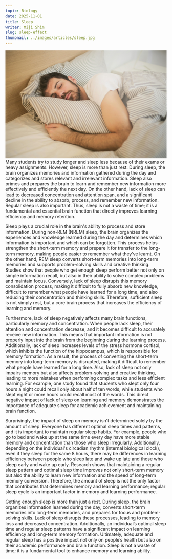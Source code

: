 ```yaml
---
topic: Biology
date: 2025-11-01
title: Sleep
writer: Miji Shim
slug: sleep-effect
thumbnail: ../images/articles/sleep.jpg
---
```

![](../images/articles/sleep.jpg)
Many students try to study longer and sleep less because of their exams or heavy assignments. However, sleep is more than just rest. During sleep, the brain organizes memories and information gathered during the day and categorizes and stores relevant and irrelevant information. Sleep also primes and prepares the brain to learn and remember new information more effectively and efficiently the next day. On the other hand, lack of sleep can lead to decreased concentration and attention span, and a significant decline in the ability to absorb, process, and remember new information. Regular sleep is also important. Thus, sleep is not a waste of time; it is a fundamental and essential brain function that directly improves learning efficiency and memory retention.

Sleep plays a crucial role in the brain's ability to process and store information. During non-REM (NREM) sleep, the brain organizes the experiences and knowledge learned during the day and determines which information is important and which can be forgotten. This process helps strengthen the short-term memory and prepare it for transfer to the long-term memory, making people easier to remember what they’ve learnt. On the other hand, REM sleep converts short-term memories into long-term memories and supports problem-solving skills and creative thinking. Studies show that people who get enough sleep perform better not only on simple information recall, but also in their ability to solve complex problems and maintain focus. Conversely, lack of sleep disrupts this memory consolidation process, making it difficult to fully absorb new knowledge, difficult to remember what people have learned for a long time, and also reducing their concentration and thinking skills. Therefore, sufficient sleep is not simply rest, but a core brain process that increases the efficiency of learning and memory.

Furthermore, lack of sleep negatively affects many brain functions, particularly memory and concentration. When people lack sleep, their attention and concentration decrease, and it becomes difficult to accurately receive new information. This means that important information is not properly input into the brain from the beginning during the learning process. Additionally, lack of sleep increases levels of the stress hormone cortisol, which inhibits the function of the hippocampus, which is responsible for memory formation. As a result, the process of converting the short-term memory into long-term memory is disrupted, making it difficult to remember what people have learned for a long time. Also, lack of sleep not only impairs memory but also affects problem-solving and creative thinking, leading to more mistakes when performing complex tasks and less efficient learning. For example, one study found that students who slept only four hours a night could recall only about half of ten words, while students who slept eight or more hours could recall most of the words. This direct negative impact of lack of sleep on learning and memory demonstrates the importance of adequate sleep for academic achievement and maintaining brain function.

Surprisingly, the impact of sleep on memory isn't determined solely by the amount of sleep. Everyone has different optimal sleep times and patterns, and it is important to maintain regular sleep habits. For example, people who go to bed and wake up at the same time every day have more stable memory and concentration than those who sleep irregularly. Additionally, depending on the individual's circadian rhythm (internal biological clock), even if they sleep for the same 8 hours, there may be differences in learning efficiency between people who sleep late and wake up late and those who sleep early and wake up early. Research shows that maintaining a regular sleep pattern and optimal sleep time improves not only short-term memory but also the ability to learn new information and the speed of long-term memory conversion. Therefore, the amount of sleep is not the only factor that contributes that determines memory and learning performance; regular sleep cycle is an important factor in memory and learning performance.

Getting enough sleep is more than just a rest. During sleep, the brain organizes information learned during the day, converts short-term memories into long-term memories, and prepares for focus and problem-solving skills. Lack of sleep disrupts these processes, leading to memory loss and decreased concentration. Additionally, an individual’s optimal sleep time and regular sleep patterns have a significant impact on learning efficiency and long-term memory formation. Ultimately, adequate and regular sleep has a positive impact not only on people’s health but also on their academic performance and brain function. Sleep is not a waste of time; it is a fundamental tool to enhance memory and learning ability.

